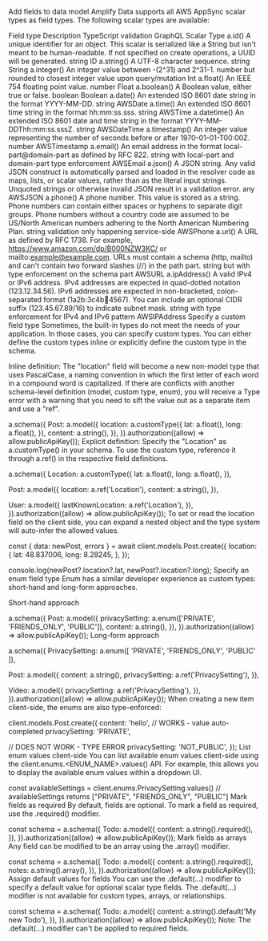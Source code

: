 Add fields to data model
Amplify Data supports all AWS AppSync scalar types as field types. The following scalar types are available:

Field type	Description	TypeScript validation	GraphQL Scalar Type
a.id()	A unique identifier for an object. This scalar is serialized like a String but isn't meant to be human-readable. If not specified on create operations, a UUID will be generated.	string	ID
a.string()	A UTF-8 character sequence.	string	String
a.integer()	An integer value between -(2^31) and 2^31-1.	number but rounded to closest integer value upon query/mutation	Int
a.float()	An IEEE 754 floating point value.	number	Float
a.boolean()	A Boolean value, either true or false.	boolean	Boolean
a.date()	An extended ISO 8601 date string in the format YYYY-MM-DD.	string	AWSDate
a.time()	An extended ISO 8601 time string in the format hh:mm:ss.sss.	string	AWSTime
a.datetime()	An extended ISO 8601 date and time string in the format YYYY-MM-DDThh:mm:ss.sssZ.	string	AWSDateTime
a.timestamp()	An integer value representing the number of seconds before or after 1970-01-01-T00:00Z.	number	AWSTimestamp
a.email()	An email address in the format local-part@domain-part as defined by RFC 822.	string with local-part and domain-part type enforcement	AWSEmail
a.json()	A JSON string. Any valid JSON construct is automatically parsed and loaded in the resolver code as maps, lists, or scalar values, rather than as the literal input strings. Unquoted strings or otherwise invalid JSON result in a validation error.	any	AWSJSON
a.phone()	A phone number. This value is stored as a string. Phone numbers can contain either spaces or hyphens to separate digit groups. Phone numbers without a country code are assumed to be US/North American numbers adhering to the North American Numbering Plan.	string validation only happening service-side	AWSPhone
a.url()	A URL as defined by RFC 1738. For example, https://www.amazon.com/dp/B000NZW3KC/ or mailto:example@example.com. URLs must contain a schema (http, mailto) and can't contain two forward slashes (//) in the path part.	string but with type enforcement on the schema part	AWSURL
a.ipAddress()	A valid IPv4 or IPv6 address. IPv4 addresses are expected in quad-dotted notation (123.12.34.56). IPv6 addresses are expected in non-bracketed, colon-separated format (1a2b:3c4b:1234:4567). You can include an optional CIDR suffix (123.45.67.89/16) to indicate subnet mask.	string with type enforcement for IPv4 and IPv6 pattern	AWSIPAddress
Specify a custom field type
Sometimes, the built-in types do not meet the needs of your application. In those cases, you can specify custom types. You can either define the custom types inline or explicitly define the custom type in the schema.

Inline definition: The "location" field will become a new non-model type that uses PascalCase, a naming convention in which the first letter of each word in a compound word is capitalized. If there are conflicts with another schema-level definition (model, custom type, enum), you will receive a Type error with a warning that you need to sift the value out as a separate item and use a "ref".

a.schema({
  Post: a.model({
    location: a.customType({
      lat: a.float(),
      long: a.float(),
    }),
    content: a.string(),
  }),
}).authorization((allow) => allow.publicApiKey());
Explicit definition: Specify the "Location" as a.customType() in your schema. To use the custom type, reference it through a.ref() in the respective field definitions.

a.schema({
  Location: a.customType({
      lat: a.float(),
      long: a.float(),
  }),

  Post: a.model({
    location: a.ref('Location'),
    content: a.string(),
  }),

  User: a.model({
    lastKnownLocation: a.ref('Location'),
  }),
}).authorization((allow) => allow.publicApiKey());
To set or read the location field on the client side, you can expand a nested object and the type system will auto-infer the allowed values.

const { data: newPost, errors } = await client.models.Post.create({
  location: {
    lat: 48.837006,
    long: 8.28245,
  },
});

console.log(newPost?.location?.lat, newPost?.location?.long);
Specify an enum field type
Enum has a similar developer experience as custom types: short-hand and long-form approaches.

Short-hand approach

a.schema({
  Post: a.model({
    privacySetting: a.enum(['PRIVATE', 'FRIENDS_ONLY', 'PUBLIC']),
    content: a.string(),
  }),
}).authorization((allow) => allow.publicApiKey());
Long-form approach

a.schema({
  PrivacySetting: a.enum([
    'PRIVATE',
    'FRIENDS_ONLY',
    'PUBLIC'
  ]),

  Post: a.model({
    content: a.string(),
    privacySetting: a.ref('PrivacySetting'),
  }),

  Video: a.model({
    privacySetting: a.ref('PrivacySetting'),
  }),
}).authorization((allow) => allow.publicApiKey());
When creating a new item client-side, the enums are also type-enforced:

client.models.Post.create({
  content: 'hello',
  // WORKS - value auto-completed
  privacySetting: 'PRIVATE',

  // DOES NOT WORK - TYPE ERROR
  privacySetting: 'NOT_PUBLIC',
});
List enum values client-side
You can list available enum values client-side using the client.enums.<ENUM_NAME>.values() API. For example, this allows you to display the available enum values within a dropdown UI.

const availableSettings = client.enums.PrivacySetting.values()
// availableSettings returns ["PRIVATE", "FRIENDS_ONLY", "PUBLIC"]
Mark fields as required
By default, fields are optional. To mark a field as required, use the .required() modifier.

const schema = a.schema({
  Todo: a.model({
    content: a.string().required(),
  }),
}).authorization((allow) => allow.publicApiKey());
Mark fields as arrays
Any field can be modified to be an array using the .array() modifier.

const schema = a.schema({
  Todo: a.model({
    content: a.string().required(),
    notes: a.string().array(),
  }),
}).authorization((allow) => allow.publicApiKey());
Assign default values for fields
You can use the .default(...) modifier to specify a default value for optional scalar type fields. The .default(...) modifier is not available for custom types, arrays, or relationships.

const schema = a.schema({
  Todo: a.model({
    content: a.string().default('My new Todo'),
  }),
}).authorization((allow) => allow.publicApiKey());
Note: The .default(...) modifier can't be applied to required fields.